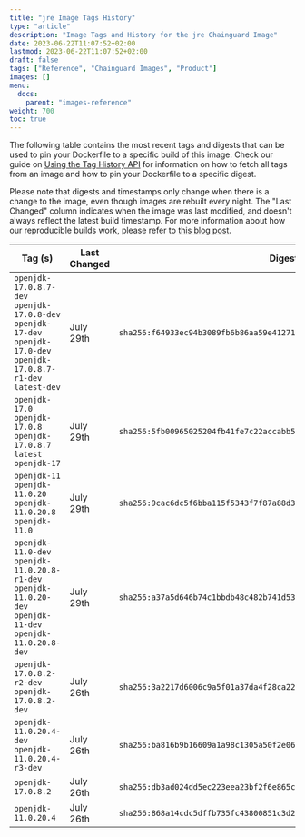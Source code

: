 ```yaml
---
title: "jre Image Tags History"
type: "article"
description: "Image Tags and History for the jre Chainguard Image"
date: 2023-06-22T11:07:52+02:00
lastmod: 2023-06-22T11:07:52+02:00
draft: false
tags: ["Reference", "Chainguard Images", "Product"]
images: []
menu:
  docs:
    parent: "images-reference"
weight: 700
toc: true
---
```


The following table contains the most recent tags and digests that can be used to pin your Dockerfile to a specific build of this image. Check our guide on [Using the Tag History API](/chainguard/chainguard-images/using-the-tag-history-api/) for information on how to fetch all tags from an image and how to pin your Dockerfile to a specific digest.

Please note that digests and timestamps only change when there is a change to the image, even though images are rebuilt every night. The "Last Changed" column indicates when the image was last modified, and doesn't always reflect the latest build timestamp. For more information about how our reproducible builds work, please refer to [this blog post](https://www.chainguard.dev/unchained/reproducing-chainguards-reproducible-image-builds).

| Tag (s)                                                                                                                 | Last Changed | Digest                                                                    |
|-------------------------------------------------------------------------------------------------------------------------|--------------|---------------------------------------------------------------------------|
|  `openjdk-17.0.8.7-dev` `openjdk-17.0.8-dev` `openjdk-17-dev` `openjdk-17.0-dev` `openjdk-17.0.8.7-r1-dev` `latest-dev` | July 29th    | `sha256:f64933ec94b3089fb6b86aa59e4127148b0e8199b913512199cf16ed0fd7d619` |
|  `openjdk-17.0` `openjdk-17.0.8` `openjdk-17.0.8.7` `latest` `openjdk-17`                                               | July 29th    | `sha256:5fb00965025204fb41fe7c22accabb5d05cfa2d835c6fe062fdf1f53e87ef92c` |
|  `openjdk-11` `openjdk-11.0.20` `openjdk-11.0.20.8` `openjdk-11.0`                                                      | July 29th    | `sha256:9cac6dc5f6bba115f5343f7f87a88d344df3883c20604f581f3e6e5b0ae94cda` |
|  `openjdk-11.0-dev` `openjdk-11.0.20.8-r1-dev` `openjdk-11.0.20-dev` `openjdk-11-dev` `openjdk-11.0.20.8-dev`           | July 29th    | `sha256:a37a5d646b74c1bbdb48c482b741d53e76438708d2d958d3909a367ff7f37641` |
|  `openjdk-17.0.8.2-r2-dev` `openjdk-17.0.8.2-dev`                                                                       | July 26th    | `sha256:3a2217d6006c9a5f01a37da4f28ca22b906c3dfc1454cc8b92b54a3fea1f63ea` |
|  `openjdk-11.0.20.4-dev` `openjdk-11.0.20.4-r3-dev`                                                                     | July 26th    | `sha256:ba816b9b16609a1a98c1305a50f2e063186732935dea479c95a157d1e8fcff85` |
|  `openjdk-17.0.8.2`                                                                                                     | July 26th    | `sha256:db3ad024dd5ec223eea23bf2f6e865c9ecb0aac752cad99132139f019a18c98e` |
|  `openjdk-11.0.20.4`                                                                                                    | July 26th    | `sha256:868a14cdc5dffb735fc43800851c3d24603c73b414ed83a51c81c6c79432f709` |
